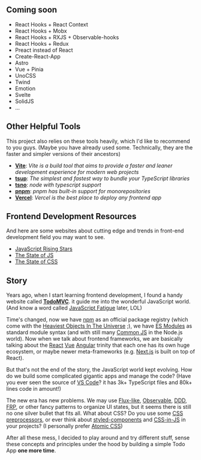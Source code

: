 ## Coming soon

- React Hooks + React Context
- React Hooks + Mobx
- React Hooks + RXJS + Observable-hooks
- React Hooks + Redux
- Preact instead of React
- Create-React-App
- Astro
- Vue + Pinia
- UnoCSS
- Twind
- Emotion
- Svelte
- SolidJS
- ...

## Other Helpful Tools

This project also relies on these tools heavily, which I'd like to recommend to you guys. (Maybe you have already used some. Technically, they are the faster and simpler versions of their ancestors)

- [**Vite**](https://vitejs.dev/): <i>Vite is a build tool that aims to provide a faster and leaner development experience for modern web projects</i>
- [**tsup**](https://github.com/egoist/tsup): <i>The simplest and fastest way to bundle your TypeScript libraries</i>
- [**tsno**](https://github.com/egoist/tsno): <i>node with typescript support</i>
- [**pnpm**](https://pnpm.io/): <i>pnpm has built-in support for monorepositories</i>
- [**Vercel**](https://vercel.com/): <i>Vercel is the best place to deploy any frontend app</i>

## Frontend Development Resources

And here are some websites about cutting edge and trends in front-end development field you may want to see.

- [JavaScript Rising Stars](https://risingstars.js.org/)
- [The State of JS](https://stateofjs.com/)
- [The State of CSS](https://stateofcss.com/)

## Story

Years ago, when I start learning frontend development, I found a handy website called
[**TodoMVC**](https://todomvc.com/). it guide me into the wonderful JavaScript world. (And know a word called [JavaScript Fatigue](https://lucasfcosta.com/2017/07/17/The-Ultimate-Guide-to-JavaScript-Fatigue.html) later, LOL)

Time's changed, now we have [npm](https://www.npmjs.com/) as an official package registry (which come with the [Heaviest Objects In The Universe](https://www.reddit.com/r/ProgrammerHumor/comments/6s0wov/heaviest_objects_in_the_universe/) ;), we have [ES Modules](https://developer.mozilla.org/en-US/docs/Web/JavaScript/Reference/Statements/import) as standard module syntax (and with still many [Common JS](https://nodejs.org/api/modules.html#modules-commonjs-modules) in the Node.js world). Now when we talk about frontend frameworks, we are basically talking about the [React](https://reactjs.org/) [Vue](https://vuejs.org/) [Angular](https://angular.io/) trinity that each one has its own huge ecosystem, or maybe newer meta-frameworks (e.g. [Next.js](https://nextjs.org/) is built on top of React).

But that's not the end of the story, the JavaScript world kept evolving. How do we build some complicated gigantic apps and manage the code? (Have you ever seen the source of [VS Code](https://github.com/microsoft/vscode)? it has 3k+ TypeScript files and 80k+ lines code in
amount!)

The new era has new problems. We may use [Flux-like](https://facebook.github.io/flux/), [Observable](https://angular.io/guide/observables), [DDD](https://en.wikipedia.org/wiki/Domain-driven_design), [FRP](https://en.wikipedia.org/wiki/Functional_reactive_programming), or other fancy patterns to organize UI states, but it seems there is still no one silver bullet that fits all. What about CSS? Do you use some [CSS preprocessors](https://developer.mozilla.org/en-US/docs/Glossary/CSS_preprocessor), or ever think about [styled-components](https://styled-components.com/) and [CSS-in-JS](https://css-tricks.com/a-thorough-analysis-of-css-in-js/) in your projects? (I personally prefer [Atomic CSS](https://antfu.me/posts/reimagine-atomic-css))

After all these mess, I decided to play around and try different stuff, sense these concepts and principles under the hood by building a simple Todo App **one more time**.
